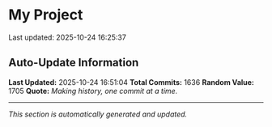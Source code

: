 # My Project


Last updated: 2025-10-24 16:25:37











































































































































































































































































































































































































































































































































































































































































































































































































































































































































































































































































































































































































































































































































































































































































































































































































































































































































































































































































































































































































































































































## Auto-Update Information

**Last Updated:** 2025-10-24 16:51:04
**Total Commits:** 1636
**Random Value:** 1705
**Quote:** _Making history, one commit at a time._

---
_This section is automatically generated and updated._